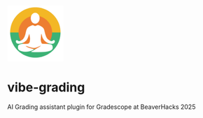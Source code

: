 <img src="https://github.com/daghassi/vibe-grading/blob/main/logo.png" width="128" />

# vibe-grading
AI Grading assistant plugin for Gradescope at BeaverHacks 2025
